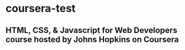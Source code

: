 # coursera-test <br>

## HTML, CSS, & Javascript for Web Developers course hosted by Johns Hopkins on Coursera <br> 
